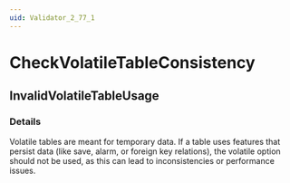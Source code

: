 ```yaml
---
uid: Validator_2_77_1
---
```


# CheckVolatileTableConsistency

## InvalidVolatileTableUsage

<!-- Description, Properties, ... sections are auto-generated. -->
<!-- REPLACE ME AUTO-GENERATION -->

### Details

Volatile tables are meant for temporary data. If a table uses features that persist data (like save, alarm, or foreign key relations), the volatile option should not be used, as this can lead to inconsistencies or performance issues.

<!-- Uncomment to add example code -->
<!--### Example code-->
